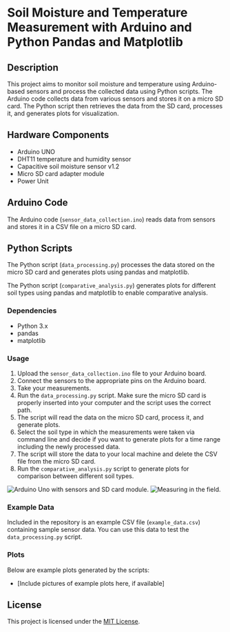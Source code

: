 # Soil Moisture and Temperature Measurement with Arduino and Python Pandas and Matplotlib

## Description

This project aims to monitor soil moisture and temperature using Arduino-based sensors and process the collected data using Python scripts. The Arduino code collects data from various sensors and stores it on a micro SD card. The Python script then retrieves the data from the SD card, processes it, and generates plots for visualization.

## Hardware Components

- Arduino UNO 
- DHT11 temperature and humidity sensor
- Capacitive soil moisture sensor v1.2
- Micro SD card adapter module
- Power Unit

## Arduino Code

The Arduino code (`sensor_data_collection.ino`) reads data from sensors and stores it in a CSV file on a micro SD card.

## Python Scripts

The Python script (`data_processing.py`) processes the data stored on the micro SD card and generates plots using pandas and matplotlib.

The Python script (`comparative_analysis.py`) generates plots for different soil types using pandas and matplotlib to enable comparative analysis.

### Dependencies

- Python 3.x
- pandas
- matplotlib

### Usage

1. Upload the `sensor_data_collection.ino` file to your Arduino board.
2. Connect the sensors to the appropriate pins on the Arduino board.
3. Take your measurements.
4. Run the `data_processing.py` script. Make sure the micro SD card is properly inserted into your computer and the script uses the correct path.
5. The script will read the data on the micro SD card, process it, and generate plots.
6. Select the soil type in which the measurements were taken via command line and decide if you want to generate plots for a time range including the newly processed data.
7. The script will store the data to your local machine and delete the CSV file from the micro SD card.
8. Run the `comparative_analysis.py` script to generate plots for comparison between different soil types.

![](/images/IMG_20240220_134058.jpg "Arduino Uno with sensors and SD card module.")
![](/images/IMG_20240216_141240.jpg "Measuring in the field.")

### Example Data

Included in the repository is an example CSV file (`example_data.csv`) containing sample sensor data. You can use this data to test the `data_processing.py` script.

### Plots

Below are example plots generated by the scripts:

- [Include pictures of example plots here, if available]

## License

This project is licensed under the [MIT License](LICENSE).

